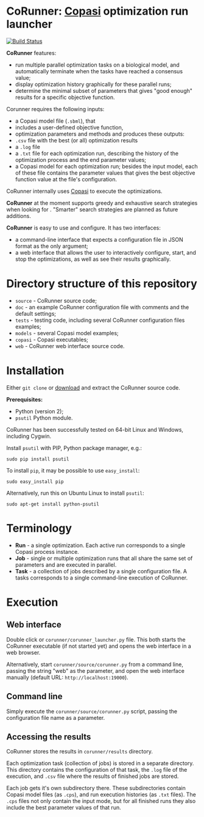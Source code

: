 # CoRunner: [Copasi](http://copasi.org) optimization run launcher ##

[![Build Status](https://travis-ci.org/atiselsts/corunner.svg)](https://travis-ci.org/atiselsts/corunner/branches)

**CoRunner** features:
* run multiple parallel optimization tasks on a biological model, and automatically terminate when the tasks have reached a consensus value;
* display optimization history graphically for these parallel runs;
* determine the minimal subset of parameters that gives "good enough" results for a specific objective function.

Corunner requires the following inputs:
* a Copasi model file (`.sbml`), that
* includes a user-defined objective function,
* optimization parameters and methods
and produces these outputs:
* `.csv` file with the best (or all) optimization results
* a `.log` file
* a `.txt` file for each optimization run, describing the history of the optimization process and the end parameter values;
* a Copasi model for each optimization run; besides the input model, each of these file contains the parameter values that gives the best objective function value at the file's configuration.

CoRunner internally uses [Copasi](http://copasi.org) to execute the optimizations.


**CoRunner** at the moment supports greedy and exhaustive search strategies when looking for .
"Smarter" search strategies are planned as future additions.

**CoRunner** is easy to use and configure. It has two interfaces:
* a command-line interface that expects a configuration file in JSON format as the only argument;
* a web interface that allows the user to interactively configure, start, and stop the optimizations, as well as see their results graphically.


# Directory structure of this repository

* `source` - CoRunner source code;
* `doc` - an example CoRunner configuration file with comments and the default settings;
* `tests` - testing code, including several CoRunner configuration files examples;
* `models` - several Copasi model examples;
* `copasi` - Copasi executables;
* `web` - CoRunner web interface source code.


# Installation

Either `git clone` or [download](https://github.com/atiselsts/corunner/archive/master.zip) and extract the CoRunner source code.

**Prerequisites:**
* Python (version 2);
* `psutil` Python module.

CoRunner has been successfully tested on 64-bit Linux and Windows, including Cygwin.

Install `psutil` with PIP, Python package manager, e.g.:

   `sudo pip install psutil`

To install `pip`, it may be possible to use `easy_install`:

   `sudo easy_install pip`

Alternatively, run this on Ubuntu Linux to install `psutil`:

   `sudo apt-get install python-psutil`


# Terminology

* **Run** - a single optimization. Each active run corresponds to a single Copasi process instance.
* **Job** - single or multiple optimization runs that all share the same set of parameters and are executed in parallel.
* **Task** - a collection of jobs described by a single configuration file. A tasks corresponds to a single command-line execution of CoRunner.


# Execution

## Web interface

Double click or `corunner/corunner_launcher.py` file. This both starts the CoRunner executable (if not started yet) and opens the web interface in a web browser.

Alternatively, start `corunner/source/corunner.py` from a command line, passing the string "web" as the parameter, and open the web interface manually (default URL: `http://localhost:19000`).

## Command line

Simply execute the `corunner/source/corunner.py` script, passing the configuration file name as a parameter.


## Accessing the results

CoRunner stores the results in `corunner/results` directory.

Each optimization task (collection of jobs) is stored in a separate directory. This directory contains the configuration of that task, the `.log` file of the execution, and `.csv` file where the results of finished jobs are stored.

Each job gets it's own subdirectory there. These subdirectories contain Copasi model files (as `.cps`), and run execution histories (as `.txt` files). The `.cps` files not only contain the input mode, but for all finished runs they also include the best parameter values of that run.
